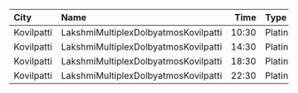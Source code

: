 | City       | Name                                 |  Time | Type     | Price | Capacity | Booked |
| :--------- | :----------------------------------- | ----: | :------- | ----: | -------: | -----: |
| Kovilpatti | LakshmiMultiplexDolbyatmosKovilpatti | 10:30 | Platinum |  100₹ |      208 |    104 |
| Kovilpatti | LakshmiMultiplexDolbyatmosKovilpatti | 14:30 | Platinum |  100₹ |      208 |    104 |
| Kovilpatti | LakshmiMultiplexDolbyatmosKovilpatti | 18:30 | Platinum |  100₹ |      208 |    104 |
| Kovilpatti | LakshmiMultiplexDolbyatmosKovilpatti | 22:30 | Platinum |  100₹ |      208 |    104 |